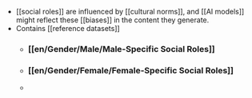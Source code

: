 - [[social roles]] are influenced by [[cultural norms]], and [[AI models]] might reflect these [[biases]] in the content they generate.
- Contains [[reference datasets]]
	- ### [[en/Gender/Male/Male-Specific Social Roles]]
	- ### [[en/Gender/Female/Female-Specific Social Roles]]
	-